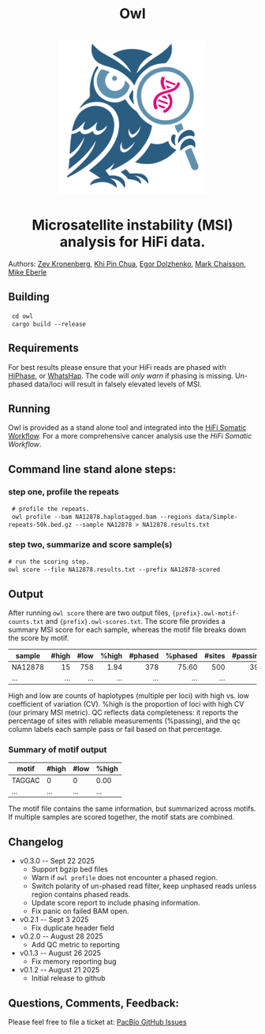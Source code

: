 <h1 align="center">Owl</h1>

<h1 align="center"><img width="300px" src="logo/owl-logo.svg"/></h1>

<h1 align="center">Microsatellite instability (MSI) analysis for HiFi data.</h1>



Authors: [Zev Kronenberg](https://github.com/zeeev), [Khi Pin Chua](https://github.com/proteinosome), [Egor Dolzhenko](https://github.com/egor-dolzhenko), [Mark Chaisson](https://github.com/mchaisso), [Mike Eberle]() 

## Building
```
 cd owl
 cargo build --release
```

## Requirements 

For best results please ensure that your HiFi reads are phased with [HiPhase](https://github.com/PacificBiosciences/HiPhase), or [WhatsHap](https://whatshap.readthedocs.io/en/latest/). The code will *only warn* if phasing is missing. Un-phased data/loci will result in falsely elevated levels of MSI. 

## Running

Owl is provided as a stand alone tool and integrated into the [HiFi Somatic Workflow](https://github.com/PacificBiosciences/HiFi-somatic-WDL). For a more comprehensive cancer analysis use the *HiFi Somatic Workflow*.

## Command line stand alone steps:

### step one, profile the repeats
```
 # profile the repeats.
 owl profile --bam NA12878.haplotagged.bam --regions data/Simple-repeats-50k.bed.gz --sample NA12878 > NA12878.results.txt
```

### step two, summarize and score sample(s)
```
# run the scoring step.
owl score --file NA12878.results.txt --prefix NA12878-scored
```

## Output
After running `owl score` there are two output files, `{prefix}.owl-motif-counts.txt` and `{prefix}.owl-scores.txt`. The score file provides a summary MSI score for each sample, whereas the motif file breaks down the score by motif. 

| sample   | #high | #low | %high | #phased | %phased | #sites | #passing | %passing | qc   |
| -------- | ----: | ---: | ----: | ------: | ------: | -----: | -------: | -------: | :--- |
| NA12878  |    15 |  758 |  1.94 |     378 |   75.60 |    500 |      399 |    79.80 | pass |
| …        |     … |    … |     … |      …  |      …  |      … |        … |        … | …    |

High and low are counts of haplotypes (multiple per loci) with high vs. low coefficient of variation (CV). %high is the proportion of loci with high CV (our primary MSI metric). QC reflects data completeness: it reports the percentage of sites with reliable measurements (%passing), and the qc column labels each sample pass or fail based on that percentage.

### Summary of motif output
| motif  | #high | #low | %high |
|--------|------|-----|-------|
| TAGGAC | 0    | 0   | 0.00  |
| ... | ...    | ...   | ...  |

The motif file contains the same information, but summarized across motifs. If multiple samples are scored together, the motif stats are combined.


## Changelog 
* v0.3.0 -- Sept 22 2025
  - Support bgzip bed files
  - Warn if `owl profile` does not encounter a phased region.
  - Switch polarity of un-phased read filter, keep unphased reads unless region contains phased reads.
  - Update score report to include phasing information.
  - Fix panic on failed BAM open.
* v0.2.1 -- Sept 3 2025
  - Fix duplicate header field
* v0.2.0 -- August 28 2025
  - Add QC metric to reporting
* v0.1.3 -- August 26 2025
  - Fix memory reporting bug
* v0.1.2 -- August 21 2025
  - Initial release to github

## Questions, Comments, Feedback:
Please feel free to file a ticket at:
[PacBio GitHub Issues](https://github.com/PacificBiosciences/pbbioconda/issues)
